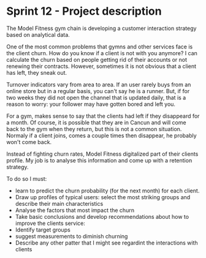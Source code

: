 # Sprint 12 - Project description
The Model Fitness gym chain is developing a customer interaction strategy based on analytical data.

One of the most common problems that gymns and other services face is the client churn. How do you know if a client is not with you anymore? I can calculate the churn based on people getting rid of their accounts or not renewing their contracts. However, sometimes it is not obvious that a client has left, they sneak out.

Turnover indicators vary from area to area. If an user rarely buys from an online store but in a regular basis, you can't say he is a runner. But, if for two weeks they did not open the channel that is updated daily, that is a reason to worry: your follower may have gotten bored and left you.

For a gym, makes sense to say that the clients had left if they disappeard for a month. Of course, it is possible that they are in Cancun and will come back to the gym when they return, but this is not a common situation. Normaly if a client joins, comes a couple times then disappear, he probably won't come back.

Instead of fighting churn rates, Model Fitness digitalized part of their clients profile. My job is to analyse this information and come up with a retention strategy.

To do so I must:

- learn to predict the churn probability (for the next month) for each client.
- Draw up profiles of typical users: select the most striking groups and describe their main characteristics
- Analyse the factors that most impact the churn
- Take basic conclusions and develop recommendations about how to improve the clients service:
- Identify target groups
- suggest measurements to diminish churning
- Describe any other patter that I might see regardint the interactions with clients
